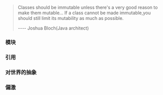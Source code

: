 > Classes should be immutable unless there's a very good reason to make them mutable... If a class cannot be made immutable,you should still limit its mutability as much as possible.
>
> ---- Joshua Bloch\(Java architect\)

### 模块



### 引用

### 对世界的抽象

### 偏激





